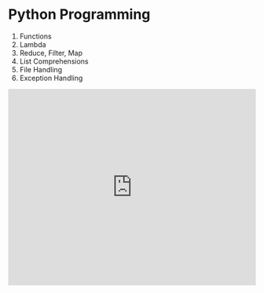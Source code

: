 # Python Programming

1. Functions
2. Lambda
3. Reduce, Filter, Map
4. List Comprehensions
5. File Handling
6. Exception Handling
<iframe src="https://docs.google.com/presentation/d/e/2PACX-1vQdaB566dSUfA_57eY49wyr-JPTaB2abIq7fOWVXYkU8sMStiCLo0TT1ObsBzxEkDtwh6tSTwQ5__sn/embed?start=false&loop=true&delayms=3000" frameborder="0" width="100%" height="400" allowfullscreen="true" mozallowfullscreen="true" webkitallowfullscreen="true"></iframe>